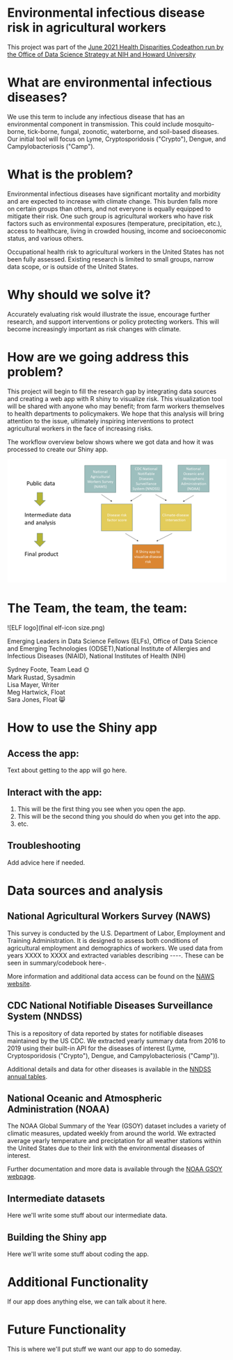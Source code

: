 # Environmental infectious disease risk in agricultural workers


This project was part of the [June 2021 Health Disparities Codeathon run by the Office of Data Science Strategy at NIH and Howard University](https://datascience.nih.gov/participant-application-health-disparities-codeathon)


# What are environmental infectious diseases?

We use this term to include any infectious disease that has an environmental component in transmission. This could include mosquito-borne, tick-borne, fungal, zoonotic, waterborne, and soil-based diseases. Our initial tool will focus on Lyme, Cryptosporidosis ("Crypto"), Dengue, and Campylobacteriosis ("Camp").

# What is the problem?

Environmental infectious diseases have significant mortality and morbidity and are expected to increase with climate change. This burden falls more on certain groups than others, and not everyone is equally equipped to mitigate their risk. One such group is agricultural workers who have risk factors such as environmental exposures (temperature, precipitation, etc.), access to healthcare, living in crowded housing, income and socioeconomic status, and various others.

Occupational health risk to agricultural workers in the United States has not been fully assessed. Existing research is limited to small groups, narrow data scope, or is outside of the United States. 

# Why should we solve it?

Accurately evaluating risk would illustrate the issue, encourage further research, and support interventions or policy protecting workers. This will become increasingly important as risk changes with climate.

# How are we going address this problem?

This project will begin to fill the research gap by integrating data sources and creating a web app with R shiny to visualize risk. This visualization tool will be shared with anyone who may benefit; from farm workers themselves to health departments to policymakers. We hope that this analysis will bring attention to the issue, ultimately inspiring interventions to protect agricultural workers in the face of increasing risks.

The workflow overview below shows where we got data and how it was processed to create our Shiny app.

![Workflow diagram](Workflow_disparities_codeathon.png)


# The Team, the team, the team:

![ELF logo](final elf-icon size.png) 

Emerging Leaders in Data Science Fellows (ELFs),
Office of Data Science and Emerging Technologies (ODSET),National Institute of Allergies and Infectious Diseases (NIAID), National Institutes of Health (NIH)

Sydney Foote, Team Lead 🌞  
Mark Rustad, Sysadmin  
Lisa Mayer, Writer  
Meg Hartwick, Float   
Sara Jones, Float :smile_cat:


# How to use the Shiny app

## Access the app:

Text about getting to the app will go here. 

## Interact with the app:

1. This will be the first thing you see when you open the app.
2. This will be the second thing you should do when you get into the app.
3. etc.

## Troubleshooting

Add advice here if needed.


# Data sources and analysis

## National Agricultural Workers Survey (NAWS)
 
This survey is conducted by the U.S. Department of Labor, Employment and Training Administration. It is designed to assess both conditions of agricultural employment and demographics of workers. We used data from years XXXX to XXXX and extracted variables describing ----. These can be seen in summary/codebook here-.

More information and additional data access can be found on the [NAWS website](https://www.dol.gov/agencies/eta/national-agricultural-workers-survey/overview).

## CDC National Notifiable Diseases Surveillance System (NNDSS)

This is a repository of data reported by states for notifiable diseases maintained by the US CDC. We extracted yearly summary data from 2016 to 2019 using their built-in API for the diseases of interest (Lyme, Cryptosporidosis ("Crypto"), Dengue, and Campylobacteriosis ("Camp")).

Additional details and data for other diseases is available in the [NNDSS annual tables](https://wonder.cdc.gov/nndss/nndss_annual_tables_menu.asp).

## National Oceanic and Atmospheric Administration (NOAA)

The NOAA Global Summary of the Year (GSOY) dataset includes a variety of climatic measures, updated weekly from around the world. We extracted average yearly temperature and preciptation for all weather stations within the United States due to their link with the environmental diseases of interest.

Further documentation and more data is available through the [NOAA GSOY webpage](https://www.ncei.noaa.gov/access/metadata/landing-page/bin/iso?id=gov.noaa.ncdc:C00947).

## Intermediate datasets
Here we'll write some stuff about our intermediate data.

## Building the Shiny app
Here we'll write some stuff about coding the app.

# Additional Functionality
If our app does anything else, we can talk about it here.

# Future Functionality
This is where we'll put stuff we want our app to do someday.
